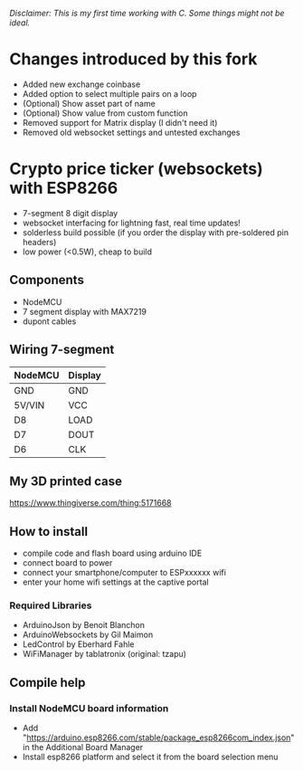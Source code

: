 *Disclaimer: This is my first time working with C. Some things might not be ideal.*

# Changes introduced by this fork
- Added new exchange coinbase
- Added option to select multiple pairs on a loop
- (Optional) Show asset part of name
- (Optional) Show value from custom function
- Removed support for Matrix display (I didn't need it)
- Removed old websocket settings and untested exchanges

# Crypto price ticker (websockets) with ESP8266 
- 7-segment 8 digit display
- websocket interfacing for lightning fast, real time updates!
- solderless build possible (if you order the display with pre-soldered pin headers)
- low power (<0.5W), cheap to build

## Components
- NodeMCU
- 7 segment display with MAX7219
- dupont cables

## Wiring 7-segment
NodeMCU | Display
--- | ---
GND | GND
5V/VIN | VCC
D8  | LOAD
D7  | DOUT
D6  | CLK

## My 3D printed case
https://www.thingiverse.com/thing:5171668

## How to install
- compile code and flash board using arduino IDE
- connect board to power
- connect your smartphone/computer to ESPxxxxxx wifi
- enter your home wifi settings at the captive portal

### Required Libraries
- ArduinoJson by Benoit Blanchon
- ArduinoWebsockets by Gil Maimon
- LedControl by Eberhard Fahle
- WiFiManager by tablatronix (original: tzapu)

## Compile help
### Install NodeMCU board information
- Add "https://arduino.esp8266.com/stable/package_esp8266com_index.json" in the Additional Board Manager
- Install esp8266 platform and select it from the board selection menu
